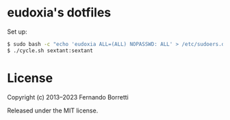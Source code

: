 # eudoxia's dotfiles

Set up:

```bash
$ sudo bash -c "echo 'eudoxia ALL=(ALL) NOPASSWD: ALL' > /etc/sudoers.d/10-eudoxia"
$ ./cycle.sh sextant:sextant
```

# License

Copyright (c) 2013–2023 Fernando Borretti

Released under the MIT license.
